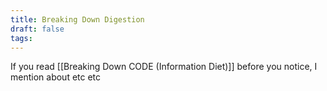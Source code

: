 ```yaml
---
title: Breaking Down Digestion
draft: false
tags:
---
```

 
If you read [[Breaking Down CODE (Information Diet)]] before you notice, I mention about etc etc